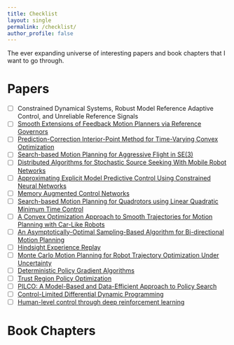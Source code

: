 ```yaml
---
title: Checklist
layout: single
permalink: /checklist/
author_profile: false
---
```


The ever expanding universe of interesting papers and book chapters that I want to go through.

Papers
======
- [ ] Constrained Dynamical Systems, Robust Model Reference Adaptive Control, and Unreliable Reference Signals
- [ ] [Smooth Extensions of Feedback Motion Planners via Reference Governors](https://repository.upenn.edu/cgi/viewcontent.cgi?article=1846&context=ese_papers)
- [ ] [Prediction-Correction Interior-Point Method for Time-Varying Convex Optimization](https://arxiv.org/pdf/1608.07544.pdf)
- [ ] [Search-based Motion Planning for Aggressive Flight in SE(3)](https://arxiv.org/pdf/1710.02748.pdf)
- [ ] [Distributed Algorithms for Stochastic Source Seeking With Mobile Robot Networks](https://arxiv.org/pdf/1402.0051.pdf)
- [ ] [Approximating Explicit Model Predictive Control Using Constrained Neural Networks](https://natanaso.github.io/ref/Chen_DeepMPC_ACC18.pdf)
- [ ] [Memory Augmented Control Networks](https://arxiv.org/pdf/1709.05706.pdf)
- [ ] [Search-based Motion Planning for Quadrotors using Linear Quadratic Minimum Time Control](https://arxiv.org/pdf/1709.05401.pdf)
- [ ] [A Convex Optimization Approach to Smooth Trajectories for Motion Planning with Car-Like Robots](https://arxiv.org/pdf/1506.01085.pdf)
- [ ] [An Asymptotically-Optimal Sampling-Based Algorithm for Bi-directional Motion Planning](https://www.ncbi.nlm.nih.gov/pmc/articles/PMC4797999/pdf/nihms736586.pdf)
- [ ] [Hindsight Experience Replay](http://papers.nips.cc/paper/7090-hindsight-experience-replay.pdf)
- [ ] [Monte Carlo Motion Planning for Robot Trajectory Optimization Under Uncertainty](https://arxiv.org/pdf/1504.08053.pdf)
- [ ] [Deterministic Policy Gradient Algorithms](https://hal.inria.fr/file/index/docid/938992/filename/dpg-icml2014.pdf)
- [ ] [Trust Region Policy Optimization](http://proceedings.mlr.press/v37/schulman15.pdf)
- [ ] [PILCO: A Model-Based and Data-Efficient Approach to Policy Search](https://pdfs.semanticscholar.org/053d/ec3537df88a1f68b53e33e1462a6b88066f6.pdf)
- [ ] [Control-Limited Differential Dynamic Programming](https://homes.cs.washington.edu/~todorov/papers/TassaICRA14.pdf)
- [ ] [Human-level control through deep reinforcement learning](http://www.davidqiu.com:8888/research/nature14236.pdf)

Book Chapters
======



